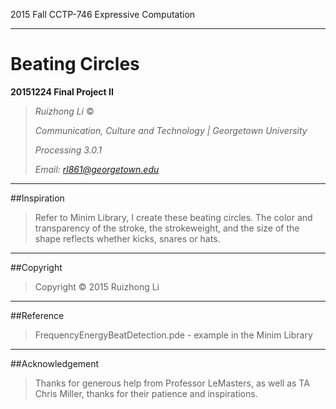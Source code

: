 2015 Fall CCTP-746 Expressive Computation
***
**Beating Circles**
===
**20151224 Final Project II**

>*Ruizhong Li* ©
>
>*Communication, Culture and Technology | Georgetown University*
>
>*Processing 3.0.1*
>
>*Email: rl861@georgetown.edu*
***

##Inspiration
> Refer to Minim Library, I create these beating circles. The color and transparency of the stroke, the strokeweight, and the size of the shape reflects whether kicks, snares or hats.
***

##Copyright
>Copyright © 2015 Ruizhong Li
***

##Reference
>FrequencyEnergyBeatDetection.pde - example in the Minim Library
***

##Acknowledgement
>Thanks for generous help from Professor LeMasters, as well as TA Chris Miller, thanks for their patience and inspirations.
